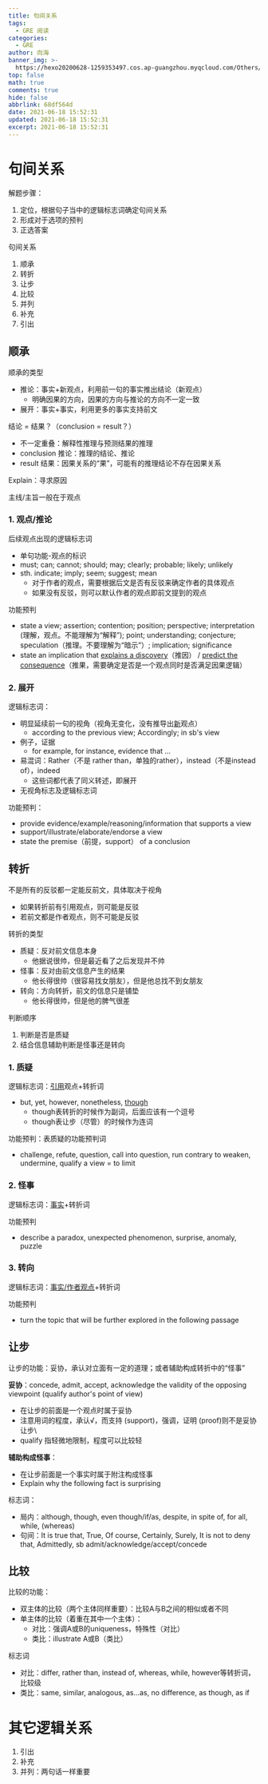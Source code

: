 ```yaml
---
title: 句间关系
tags:
  - GRE 阅读
categories:
  - GRE
author: 向海
banner_img: >-
  https://hexo20200628-1259353497.cos.ap-guangzhou.myqcloud.com/Others/Fluid/post/post2.jpg
top: false
math: true
comments: true
hide: false
abbrlink: 68df564d
date: 2021-06-18 15:52:31
updated: 2021-06-18 15:52:31
excerpt: 2021-06-18 15:52:31
---
```


# 句间关系

解题步骤：

1. 定位，根据句子当中的逻辑标志词确定句间关系
2. 形成对于选项的预判
3. 正选答案

句间关系

1. 顺承
2. 转折
3. 让步
4. 比较
5. 并列
6. 补充
7. 引出

## 顺承

顺承的类型

+ 推论：事实+新观点，利用前一句的事实推出结论（新观点）
  + 明确因果的方向，因果的方向与推论的方向不一定一致
+ 展开：事实+事实，利用更多的事实支持前文

结论 = 结果？（conclusion = result？）

+ 不一定重叠：解释性推理与预测结果的推理
+ conclusion 推论：推理的结论、推论
+ result 结果：因果关系的“果”，可能有的推理结论不存在因果关系

Explain：寻求原因

主线/主旨一般在于观点

### 1. 观点/推论

后续观点出现的逻辑标志词

+ 单句功能-观点的标识
+ must; can; cannot; should; may; clearly; probable; likely; unlikely
+ sth. indicate; imply; seem; suggest; mean
  + 对于作者的观点，需要根据后文是否有反驳来确定作者的具体观点
  + 如果没有反驳，则可以默认作者的观点即前文提到的观点

功能预判

+ state a view; assertion; contention; position; perspective; interpretation (理解，观点。不能理解为“解释”); point; understanding; conjecture; speculation（推理。不要理解为“暗示”）; implication; significance
+ state an implication that <u>explains a discovery</u>（推因） / <u>predict the consequence</u>（推果，需要确定是否是一个观点同时是否满足因果逻辑）

### 2. 展开

逻辑标志词：

+ 明显延续前一句的视角（视角无变化，没有推导出<u>新</u>观点）
  + according to the previous view; Accordingly; in sb's view
+ 例子，证据
  + for example, for instance, evidence that ...
+ 易混词：Rather（不是 rather than，单独的rather），instead（不是instead of），indeed
  + 这些词都代表了同义转述，即展开
+ 无视角标志及逻辑标志词

功能预判：

+ provide evidence/example/reasoning/information that supports a view
+ support/illustrate/elaborate/endorse a view
+ state the premise（前提，support） of a conclusion

## 转折

不是所有的反驳都一定能反前文，具体取决于视角

+ 如果转折前有引用观点，则可能是反驳
+ 若前文都是作者观点，则不可能是反驳

转折的类型

+ 质疑：反对前文信息本身
  + 他据说很帅，但是最近看了之后发现并不帅
+ 怪事：反对由前文信息产生的结果
  + 他长得很帅（很容易找女朋友），但是他总找不到女朋友
+ 转向：方向转折，前文的信息只是铺垫
  + 他长得很帅，但是他的脾气很差

判断顺序

1. 判断是否是质疑
2. 结合信息辅助判断是怪事还是转向

### 1. 质疑

逻辑标志词：<u>引用</u>观点+转折词

+ but, yet, however, nonetheless, <u>though</u>
  + though表转折的时候作为副词，后面应该有一个逗号
  + though表让步（尽管）的时候作为连词

功能预判：表质疑的功能预判词

+ challenge, refute, question, call into question, run contrary to weaken, undermine, qualify a view = to limit

### 2. 怪事

逻辑标志词：<u>事实</u>+转折词

功能预判

+ describe a paradox, unexpected phenomenon, surprise, anomaly, puzzle

### 3. 转向

逻辑标志词：<u>事实/作者观点</u>+转折词

功能预判

+ turn the topic that will be further explored in the following passage

## 让步

让步的功能：妥协，承认对立面有一定的道理；或者辅助构成转折中的“怪事”

**妥协**：concede, admit, accept, acknowledge the validity of the opposing viewpoint (qualify author's point of view)

+ 在让步的前面是一个观点时属于妥协
+ 注意用词的程度，承认√，而支持 (support)，强调，证明 (proof)则不是妥协让步\
+ qualify 指轻微地限制，程度可以比较轻

**辅助构成怪事**：

+ 在让步前面是一个事实时属于附注构成怪事
+ Explain why the following fact is surprising

标志词：

+ 局内：although, though, even though/if/as, despite, in spite of, for all, while, (whereas)
+ 句间：It is true that, True, Of course, Certainly, Surely, It is not to deny that, Admittedly, sb admit/acknowledge/accept/concede

## 比较

比较的功能：

+ 双主体的比较（两个主体同样重要）：比较A与B之间的相似或者不同
+ 单主体的比较（着重在其中一个主体）：
  + 对比：强调A或B的uniqueness，特殊性（对比）
  + 类比：illustrate A或B（类比）

标志词

+ 对比：differ, rather than, instead of, whereas, while, however等转折词，比较级
+ 类比：same, similar, analogous, as...as, no difference, as though, as if

# 其它逻辑关系

1. 引出
2. 补充
3. 并列：两句话一样重要